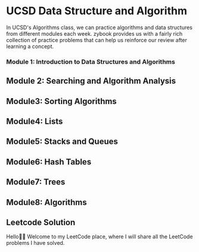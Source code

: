 # UCSD Data Structure and Algorithm
In UCSD's Algorithms class, we can practice algorithms and data structures from different modules each week. zybook provides us with a fairly rich collection of practice problems that can help us reinforce our review after learning a concept.

### Module 1: Introduction to Data Structures and Algorithms

## Module 2: Searching and Algorithm Analysis

## Module3: Sorting Algorithms

## Module4: Lists

## Module5: Stacks and Queues

## Module6: Hash Tables

## Module7: Trees

## Module8: Algorithms



##  Leetcode Solution 
Hello👋🏻 Welcome to my LeetCode place, where I will share all the LeetCode problems I have solved.



